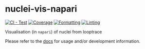 # nuclei-vis-napari
[![CI - Test](https://github.com/gerlichlab/nuclei-vis-napari/actions/workflows/tests.yml/badge.svg?branch=main)](https://github.com/gerlichlab/nuclei-vis-napari/actions/workflows/tests.yml)
[![Coverage](https://codecov.io/github/gerlichlab/nuclei-vis-napari/coverage.svg?branch=main)](https://codecov.io/gh/gerlichlab/nuclei-vis-napari)
[![Formatting](https://github.com/gerlichlab/nuclei-vis-napari/actions/workflows/format.yml/badge.svg?branch=main)](https://github.com/gerlichlab/nuclei-vis-napari/actions/workflows/format.yml)
[![Linting](https://github.com/gerlichlab/nuclei-vis-napari/actions/workflows/lint.yml/badge.svg?branch=main)](https://github.com/gerlichlab/nuclei-vis-napari/actions/workflows/lint.yml)

Visualisation (in `napari`) of nuclei from looptrace

Please refer to the [docs](./docs) for usage and/or development information.

